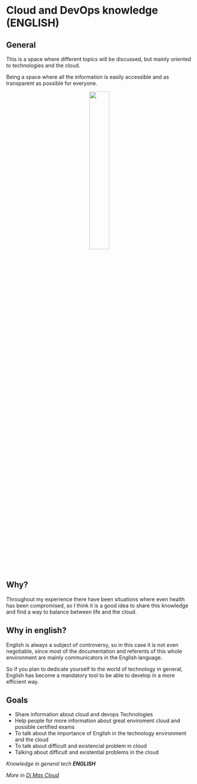 # Cloud and DevOps knowledge **(ENGLISH)**

## General
This is a space where different topics will be discussed, but mainly oriented to technologies and the cloud.

Being a space where all the information is easily accessible and as transparent as possible for everyone.

<p align="center" width="100%">
    <img width="33%" src="https://github.com/dimasx010/knowledge/assets/25352560/036c2383-33a2-4036-9e3d-ef76cca08925"> 
</p>

## Why?
Throughout my experience there have been situations where even health has been compromised, so I think it is a good idea to share this knowledge and find a way to balance between life and the cloud.

## Why in english?
English is always a subject of controversy, so in this case it is not even negotiable, since most of the documentation and referents of this whole environment are mainly communicators in the English language.

So if you plan to dedicate yourself to the world of technology in general, English has become a mandatory tool to be able to develop in a more efficient way.


## Goals
- Share information about cloud and devops Technologies
- Help people for more information about great enviroment cloud and possible certified exams
- To talk about the importance of English in the technology environment and the cloud
- To talk about difficult and existencial problem in cloud
- Talking about difficult and existential problems in the cloud

_Knowledge in general tech **ENGLISH**_


_More in [Di Mas Cloud](https://dimascloud.com)_
